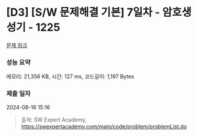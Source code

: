 # [D3] [S/W 문제해결 기본] 7일차 - 암호생성기 - 1225 

[문제 링크](https://swexpertacademy.com/main/code/problem/problemDetail.do?contestProbId=AV14uWl6AF0CFAYD) 

### 성능 요약

메모리: 21,356 KB, 시간: 127 ms, 코드길이: 1,197 Bytes

### 제출 일자

2024-08-16 15:16



> 출처: SW Expert Academy, https://swexpertacademy.com/main/code/problem/problemList.do